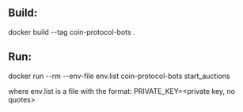
## Build:
docker build --tag coin-protocol-bots .


## Run:
docker run --rm --env-file env.list coin-protocol-bots start_auctions

where env.list is a file with the format:
PRIVATE_KEY=<private key, no quotes>
